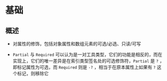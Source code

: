 # 基础

## 概述

  - 对属性的修饰，包括对象属性和数组元素的可选/必选、只读/可写

  - `Partial` 与 `Required` 可以认为是一对工具类型，它们的功能是相反的，而在实现上，它们的唯一差异是在索引类型签名处的可选修饰符，`Partial` 是 `?` ，即标记属性为可选，而 `Required` 则是 `-?` ，相当于在原本属性上如果有 `?` 这个标记，则移除它

